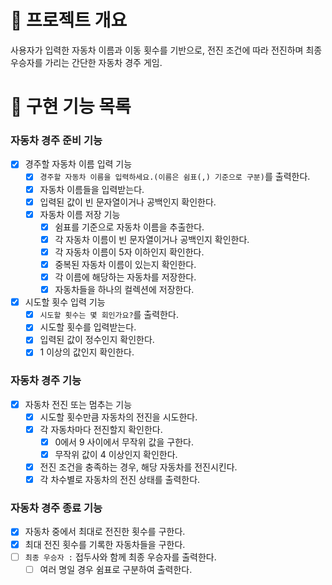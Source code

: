 # 💪 프로젝트 개요

사용자가 입력한 자동차 이름과 이동 횟수를 기반으로, 전진 조건에 따라 전진하며 최종 우승자를 가리는 간단한 자동차 경주 게임.

# 📝 구현 기능 목록

### 자동차 경주 준비 기능

- [x] 경주할 자동차 이름 입력 기능
  - [x] `경주할 자동차 이름을 입력하세요.(이름은 쉼표(,) 기준으로 구분)`를 출력한다.
  - [x] 자동차 이름들을 입력받는다.
  - [x] 입력된 값이 빈 문자열이거나 공백인지 확인한다.
  - [x] 자동차 이름 저장 기능
    - [x] 쉼표를 기준으로 자동차 이름을 추출한다.
    - [x] 각 자동차 이름이 빈 문자열이거나 공백인지 확인한다.
    - [x] 각 자동차 이름이 5자 이하인지 확인한다.
    - [x] 중복된 자동차 이름이 있는지 확인한다.
    - [x] 각 이름에 해당하는 자동차를 저장한다.
    - [x] 자동차들을 하나의 컬렉션에 저장한다.
- [x] 시도할 횟수 입력 기능
  - [x] `시도할 횟수는 몇 회인가요?`를 출력한다.
  - [x] 시도할 횟수를 입력받는다.
  - [x] 입력된 값이 정수인지 확인한다.
  - [x] 1 이상의 값인지 확인한다.

### 자동차 경주 기능

- [x] 자동차 전진 또는 멈추는 기능
  - [x] 시도할 횟수만큼 자동차의 전진을 시도한다.
  - [x] 각 자동차마다 전진할지 확인한다.
    - [x] 0에서 9 사이에서 무작위 값을 구한다.
    - [x] 무작위 값이 4 이상인지 확인한다.
  - [x] 전진 조건을 충족하는 경우, 해당 자동차를 전진시킨다.
  - [x] 각 차수별로 자동차의 전진 상태를 출력한다.

### 자동차 경주 종료 기능

- [x] 자동차 중에서 최대로 전진한 횟수를 구한다.
- [x] 최대 전진 횟수를 기록한 자동차들을 구한다.
- [ ] `최종 우승자 :` 접두사와 함께 최종 우승자를 출력한다.
  - [ ] 여러 명일 경우 쉼표로 구분하여 출력한다.